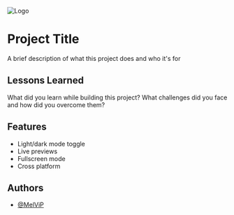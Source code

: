 
![Logo]()


# Project Title

A brief description of what this project does and who it's for


## Lessons Learned

What did you learn while building this project? What challenges did you face and how did you overcome them?


## Features

- Light/dark mode toggle
- Live previews
- Fullscreen mode
- Cross platform


## Authors

- [@MelViP](https://www.github.com/MelViP)

